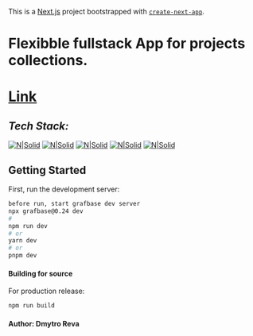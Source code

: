 This is a [Next.js](https://nextjs.org/) project bootstrapped with [`create-next-app`](https://github.com/vercel/next.js/tree/canary/packages/create-next-app).

# Flexibble fullstack App for projects collections.

# [Link](https://cerulean-souffle-db258b.netlify.app/)
## _Tech Stack:_

[![N|Solid](https://img.shields.io/badge/Typescript-orange.svg?style=for-the-badge&logo=Typescript&logoColor=white)](https://www.typescriptlang.org/)
[![N|Solid](https://img.shields.io/badge/Tailwind-hotpink.svg?style=for-the-badge&logo=Tailwind&logoColor=white)](https://tailwindcss.com/)   [![N|Solid](https://img.shields.io/badge/next-%2320232a.svg?style=for-the-badge&logo=react&logoColor=%2361DAFB)](https://nextjs.org/) [![N|Solid](https://img.shields.io/badge/webpack-%238DD6F9.svg?style=for-the-badge&logo=webpack&logoColor=black)](https://webpack.js.org/) 
[![N|Solid](https://img.shields.io/badge/grafbase-blueviolet.svg?style=for-the-badge&logo=Grafbase&logoColor=white)](https://grafbase.com/) 

## Getting Started

First, run the development server:

```bash
before run, start grafbase dev server
npx grafbase@0.24 dev
#
npm run dev
# or
yarn dev
# or
pnpm dev
```


#### Building for source

For production release:

```sh
npm run build
```

#### Author: Dmytro Reva


